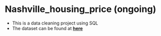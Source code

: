# Nashville_housing_price (ongoing)
* This is a data cleaning project using SQL
* The dataset can be found at __[here](https://www.kaggle.com/tmthyjames/nashville-housing-data)__
